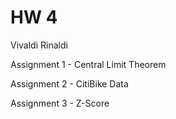 # HW 4 

Vivaldi Rinaldi

Assignment 1 - Central Limit Theorem 

Assignment 2 - CitiBike Data

Assignment 3 - Z-Score